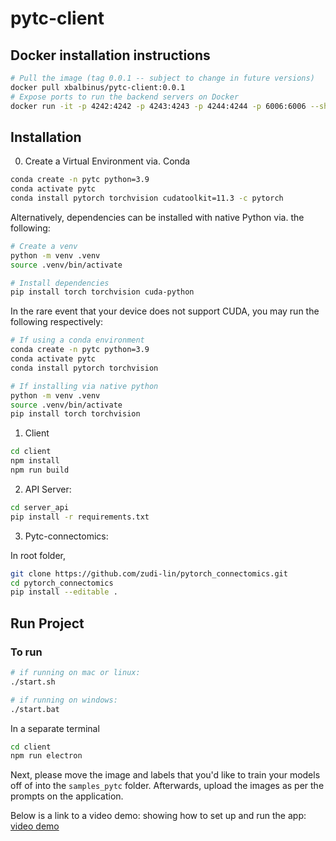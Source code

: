 # pytc-client

## Docker installation instructions

```bash
# Pull the image (tag 0.0.1 -- subject to change in future versions)
docker pull xbalbinus/pytc-client:0.0.1
# Expose ports to run the backend servers on Docker
docker run -it -p 4242:4242 -p 4243:4243 -p 4244:4244 -p 6006:6006 --shm-size=8g xbalbinus/pytc-client:0.0.1
```

## Installation
0. Create a Virtual Environment via. Conda

```bash
conda create -n pytc python=3.9
conda activate pytc
conda install pytorch torchvision cudatoolkit=11.3 -c pytorch
```

Alternatively, dependencies can be installed with native Python via. the following:

```bash
# Create a venv
python -m venv .venv
source .venv/bin/activate

# Install dependencies
pip install torch torchvision cuda-python
```

In the rare event that your device does not support CUDA, you may run the following respectively:

```bash
# If using a conda environment
conda create -n pytc python=3.9
conda activate pytc
conda install pytorch torchvision

# If installing via native python
python -m venv .venv
source .venv/bin/activate
pip install torch torchvision
```

1. Client
```bash
cd client
npm install
npm run build
```

2. API Server:
```bash
cd server_api
pip install -r requirements.txt
```

3. Pytc-connectomics:

In root folder,
```bash
git clone https://github.com/zudi-lin/pytorch_connectomics.git
cd pytorch_connectomics
pip install --editable .
```

## Run Project
### To run
```bash
# if running on mac or linux:
./start.sh

# if running on windows:
./start.bat

```
In a separate terminal
```bash
cd client
npm run electron
```

Next, please move the image and labels that you'd like to train your models off of into the `samples_pytc` folder.
Afterwards, upload the images as per the prompts on the application.

Below is a link to a video demo: showing how to set up and run the app:
[video demo](https://www.loom.com/share/45c09b36bf37408fb3e5a9172e427deb?sid=2777bf8f-a705-4d47-b17a-adf882994168)